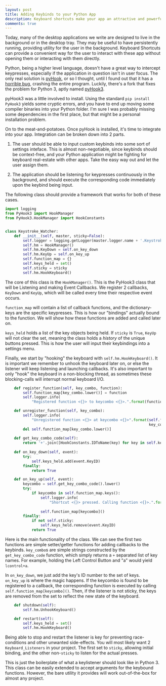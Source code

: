 ```yaml
---
layout: post
title: Adding Keybinds to your Python App
description: Keyboard shortcuts make your app an attractive and powerful tool to users
comments: true
---
```


Today, many of the desktop applications we write are designed to live in the background or in the desktop tray. They may be 
useful to have persistently running, providing utility for the user in the background. Keyboard Shortcuts can provide a convenient way for the user to interact with these app without opening them or interacting with them directly. 

Python, being a higher level language, doesn't have a great way to intercept keypresses, especially if the application
in question isn't in user focus. The only real solution is [pyHook](https://pypi.org/project/pyHook/), or so I thought, until 
I found out that it has a [horrible bug](https://stackoverflow.com/questions/26156633/pythoncom-crashes-on-keydown-when-used-hooked-to-certain-applications), crashing the entire program.
Luckily, there's a fork that fixes the problem for Python 3, aptly named [pyHook3](https://pypi.org/project/PyHook3/).

pyHook3 was a little involved to install. Using the standard `pip install PyHook3` yields some cryptic errors, and you
have to end up moving some compiler binaries into your Python folder. I'm sure I was probably missing some dependencies 
in the first place, but that might be a personal installation problem. 

On to the meat-and-potatoes. Once pyHook is installed, it's time to integrate into your app. Integration can be broken 
down into 2 parts.

1. The user should be able to input custom keybinds into some sort of settings inteface. This is almost non-negotiable, 
since keybinds should be context-free, and your Python application might be fighting for keyboard real-estate with other apps.
Take the easy way out and let the user assign them.

2. The application should be listening for keypresses continuously in the background, and should execute the corresponding
code immediately upon the keybind being input.

The following class should provide a framework that works for both of these cases.

```python
import logging
from PyHook3 import HookManager
from PyHook3.HookManager import HookConstants


class Keystroke_Watcher:
    def __init__(self, master, sticky=False):
        self.logger = logging.getLogger(master.logger.name + '.Keystroke_Watcher')
        self.hm = HookManager()
        self.hm.KeyDown = self.on_key_down
        self.hm.KeyUp = self.on_key_up
        self.function_map = {}
        self.keys_held = set()
        self.sticky = sticky
        self.hm.HookKeyboard()
```

The core of this class is the `HookManager()`. This is the PyHook3 class that will be Listening and making Event Callbacks.
We register 2 callbacks, `KeyDown` and `KeyUp`, which will be called every time their respective event occurs. 

`function_map` will contain a list of callback functions, and the dictionary-keys are the specific keypresses. This is how our "bindings"
actually bound to the function. We will show how these functions are added and called later on. 

`keys_held` holds a list of the key objects being held. If `sticky` is `True`, `KeyUp` will not clear the set, meaning the 
class holds a _history_ of the unique buttons pressed. This is how the user will input their keybindings into a settings menu.

Finally, we start by "hooking" the keyboard with `self.hm.HookKeyboard()`. It is important we remember to unhook the keyboard 
later on, or else the listener will keep listening and launching callbacks. It's also important to only "hook" the keyboard in a non-blocking thread, as sometimes these blocking-calls will interrupt normal keyboard I/O.

```python
    def register_function(self, key_combo, function):
        self.function_map[key_combo.lower()] = function
        self.logger.info(
            "Registered function <{}> to keycombo <{}>.".format(function.__name__, key_combo.lower()))

    def unregister_function(self, key_combo):
        self.logger.info(
            "Unregistered function <{}> at keycombo <{}>".format(self.function_map[key_combo.lower()].__name__,
                                                                 key_combo.lower()))
        del self.function_map[key_combo.lower()]
        
    def get_key_combo_code(self):
        return '+'.join([HookConstants.IDToName(key) for key in self.keys_held])
        
    def on_key_down(self, event):
        try:
            self.keys_held.add(event.KeyID)
        finally:
            return True

    def on_key_up(self, event):
        keycombo = self.get_key_combo_code().lower()
        try:
            if keycombo in self.function_map.keys():
                self.logger.info(
                    "Shortcut <{}> pressed. Calling function <{}>.".format(keycombo,
                                                                           self.function_map[keycombo].__name__))
                self.function_map[keycombo]()
        finally:
            if not self.sticky:
                self.keys_held.remove(event.KeyID)
            return True
```


Here is the main functionality of the class. We can see the first two functions are simple setter/getter functions for 
adding callbacks to the keybinds. `key_combo`s are simple strings constructed by the `get_key_combo_code` function, which
simply returns a `+` separated list of key names. For example, holding the Left Control Button and  "a" would 
yield `lcontrol+a`.

In `on_key_down`, we just add the key's ID number to the set of keys. `on_key_up` is where the magic happens. If the keycombo 
is found to be registered to a callback, the corresponding function is executed by calling `self.function_map[keycombo]()`.
Then, if the listener is not sticky, the keys are removed from the set to reflect the new state of the keyboard.

```python
    def shutdown(self):
        self.hm.UnhookKeyboard()

    def restart(self):
        self.keys_held = set()
        self.hm.HookKeyboard()
```

Being able to stop and restart the listener is key for preventing race-conditions and other unwanted side-effects. You will most likely want 2 `Keyboard_Listeners`
in your project. The first set to `sticky`, allowing initial binding, and the other non-`sticky` to listen for the actual presses. 

This is just the boilerplate of what a keylistener should look like in Python 3. This class can be easily extended to 
accept arguments for the keybound functions. However, the bare utility it provides will work out-of-the-box for almost 
any project.